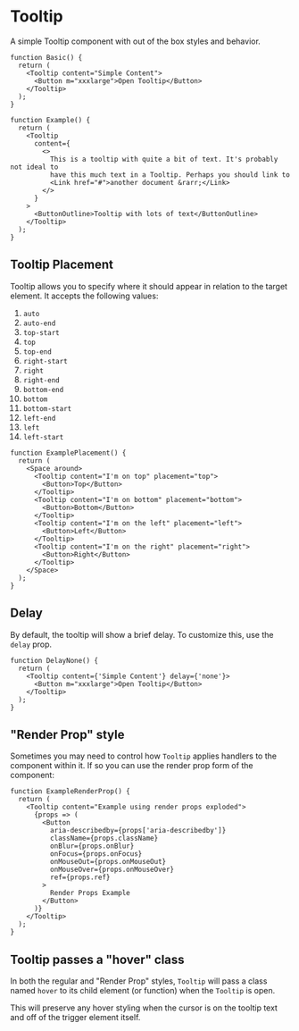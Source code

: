 # Tooltip

A simple Tooltip component with out of the box styles and behavior.

```tsx
function Basic() {
  return (
    <Tooltip content="Simple Content">
      <Button m="xxxlarge">Open Tooltip</Button>
    </Tooltip>
  );
}
```

```tsx
function Example() {
  return (
    <Tooltip
      content={
        <>
          This is a tooltip with quite a bit of text. It's probably not ideal to
          have this much text in a Tooltip. Perhaps you should link to
          <Link href="#">another document &rarr;</Link>
        </>
      }
    >
      <ButtonOutline>Tooltip with lots of text</ButtonOutline>
    </Tooltip>
  );
}
```

## Tooltip Placement

Tooltip allows you to specify where it should appear in relation to the target element. It accepts the following values:

1. `auto`
1. `auto-end`
1. `top-start`
1. `top`
1. `top-end`
1. `right-start`
1. `right`
1. `right-end`
1. `bottom-end`
1. `bottom`
1. `bottom-start`
1. `left-end`
1. `left`
1. `left-start`

```tsx
function ExamplePlacement() {
  return (
    <Space around>
      <Tooltip content="I'm on top" placement="top">
        <Button>Top</Button>
      </Tooltip>
      <Tooltip content="I'm on bottom" placement="bottom">
        <Button>Bottom</Button>
      </Tooltip>
      <Tooltip content="I'm on the left" placement="left">
        <Button>Left</Button>
      </Tooltip>
      <Tooltip content="I'm on the right" placement="right">
        <Button>Right</Button>
      </Tooltip>
    </Space>
  );
}
```

## Delay

By default, the tooltip will show a brief delay. To customize this, use the `delay` prop.

```tsx
function DelayNone() {
  return (
    <Tooltip content={'Simple Content'} delay={'none'}>
      <Button m="xxxlarge">Open Tooltip</Button>
    </Tooltip>
  );
}
```

## "Render Prop" style

Sometimes you may need to control how `Tooltip` applies handlers to the component within it. If so you can use the render prop form of the component:

```tsx
function ExampleRenderProp() {
  return (
    <Tooltip content="Example using render props exploded">
      {props => (
        <Button
          aria-describedby={props['aria-describedby']}
          className={props.className}
          onBlur={props.onBlur}
          onFocus={props.onFocus}
          onMouseOut={props.onMouseOut}
          onMouseOver={props.onMouseOver}
          ref={props.ref}
        >
          Render Props Example
        </Button>
      )}
    </Tooltip>
  );
}
```

## Tooltip passes a "hover" class

In both the regular and "Render Prop" styles, `Tooltip` will pass a class named `hover` to its child element (or function) when the `Tooltip` is open.

This will preserve any hover styling when the cursor is on the tooltip text and off of the trigger element itself.
